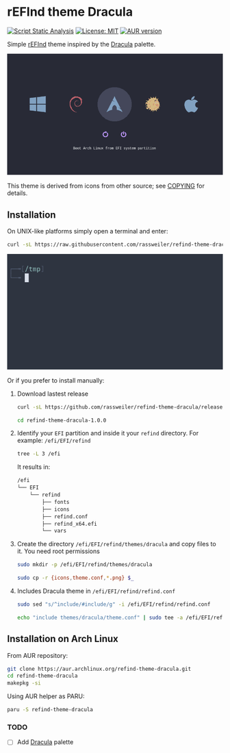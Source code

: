 # rEFInd theme Dracula
[![Script Static Analysis](https://github.com/rassweiler/refind-theme-dracula/actions/workflows/test.yml/badge.svg)](https://github.com/rassweiler/refind-theme-dracula/actions/workflows/test.yml)
[![License: MIT](https://img.shields.io/badge/License-MIT-informational.svg)](https://github.com/rassweiler/refind-theme-dracula/blob/master/LICENSE) [![AUR version](https://img.shields.io/aur/version/refind-theme-dracula?label=AUR)](https://aur.archlinux.org/packages/refind-theme-dracula/)

Simple [rEFInd](http://www.rodsbooks.com/refind/) theme inspired by the [Dracula](https://draculatheme.com) palette.

![refind theme dracula](samples/refind-theme-dracula.png)

This theme is derived from icons from other source; see [COPYING](https://github.com/rassweiler/refind-theme-dracula/blob/master/COPYING) for details.

## Installation

On UNIX-like platforms simply open a terminal and enter:

```bash
curl -sL https://raw.githubusercontent.com/rassweiler/refind-theme-dracula/master/install.sh | bash
```

![install refind theme dracula](samples/refind-theme-dracula_install.gif)

Or if you prefer to install manually:

1. Download lastest release
	```bash
	curl -sL https://github.com/rassweiler/refind-theme-dracula/releases/download/1.0.0/refind-theme-dracula-1.0.0.tar.gz | tar xvz
	```
	```bash
	cd refind-theme-dracula-1.0.0
	```
2. Identify your `EFI` partition and inside it your `refind` directory. For example: `/efi/EFI/refind`
	```bash
	tree -L 3 /efi	
	```
	It results in:
	```bash
	/efi
	└── EFI
		└── refind
			├── fonts
			├── icons
			├── refind.conf
			├── refind_x64.efi
			└── vars
	```
  
3. Create the directory `/efi/EFI/refind/themes/dracula` and copy files to it. You need root permissions
	```bash
	sudo mkdir -p /efi/EFI/refind/themes/dracula
	```

	```bash
	sudo cp -r {icons,theme.conf,*.png} $_
	```

4. Includes Dracula theme in `/efi/EFI/refind/refind.conf`
	```bash
	sudo sed "s/^include/#include/g" -i /efi/EFI/refind/refind.conf
	```

	```bash
	echo "include themes/dracula/theme.conf" | sudo tee -a /efi/EFI/refind/refind.conf
	```

## Installation on Arch Linux

From AUR repository:
```bash
git clone https://aur.archlinux.org/refind-theme-dracula.git
cd refind-theme-dracula
makepkg -si
```

Using AUR helper as PARU:
```bash
paru -S refind-theme-dracula
```

### TODO

- [ ] Add [Dracula](https://draculatheme.com/contribute) palette
